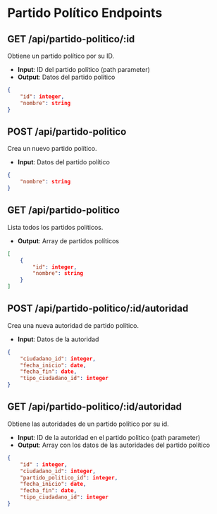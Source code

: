 # Partido Político Endpoints

## GET /api/partido-politico/:id
Obtiene un partido político por su ID.
- **Input**: ID del partido político (path parameter)
- **Output**: Datos del partido político
```json
{
    "id": integer,
    "nombre": string
}
```

## POST /api/partido-politico
Crea un nuevo partido político.
- **Input**: Datos del partido político
```json
{
    "nombre": string
}
```

## GET /api/partido-politico
Lista todos los partidos políticos.
- **Output**: Array de partidos políticos
```json
[
    {
        "id": integer,
        "nombre": string
    }
]
```

## POST /api/partido-politico/:id/autoridad
Crea una nueva autoridad de partido político.
- **Input**: Datos de la autoridad
```json
{
    "ciudadano_id": integer,
    "fecha_inicio": date,
    "fecha_fin": date,
    "tipo_ciudadano_id": integer
}
```

## GET /api/partido-politico/:id/autoridad
Obtiene las autoridades de un partido político por su id.
- **Input**: ID de la autoridad en el partido politico (path parameter)
- **Output**: Array con los datos de las autoridades del partido político
```json
{
    "id" : integer,
    "ciudadano_id": integer,
    "partido_politico_id": integer,
    "fecha_inicio": date,
    "fecha_fin": date,
    "tipo_ciudadano_id": integer
}
```